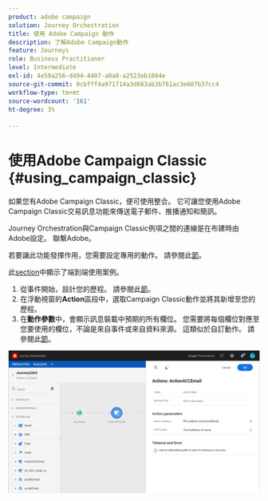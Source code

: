 ```yaml
---
product: adobe campaign
solution: Journey Orchestration
title: 使用 Adobe Campaign 動作
description: 了解Adobe Campaign動作
feature: Journeys
role: Business Practitioner
level: Intermediate
exl-id: 4e59a256-d494-4407-a0a8-a2523eb1084e
source-git-commit: 9cbfff4a971714a3d663ab3b761ac3e607b37cc4
workflow-type: tm+mt
source-wordcount: '161'
ht-degree: 3%

---
```


# 使用Adobe Campaign Classic {#using_campaign_classic}

如果您有Adobe Campaign Classic，便可使用整合。 它可讓您使用Adobe Campaign Classic交易訊息功能來傳送電子郵件、推播通知和簡訊。

Journey Orchestration與Campaign Classic例項之間的連線是在布建時由Adobe設定。 聯繫Adobe。

若要讓此功能發揮作用，您需要設定專用的動作。 請參閱此[節](../action/acc-action.md)。

此[section](../usecase/campaign-classic-use-case.md)中顯示了端到端使用案例。

1. 從事件開始，設計您的歷程。 請參閱此[節](../building-journeys/journey.md)。
1. 在浮動視窗的&#x200B;**Action**&#x200B;區段中，選取Campaign Classic動作並將其新增至您的歷程。
1. 在&#x200B;**動作參數**&#x200B;中，會顯示訊息裝載中預期的所有欄位。 您需要將每個欄位對應至您要使用的欄位，不論是來自事件或來自資料來源。 這類似於自訂動作。 請參閱此[節](../building-journeys/using-custom-actions.md)。

![](../assets/accintegration2.png)
